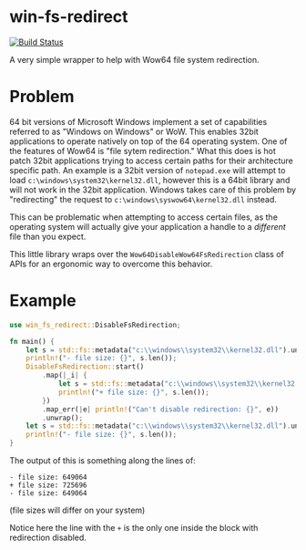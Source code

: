 win-fs-redirect
===============
[![Build Status](https://github.com/rustysec/win-fs-redirect-rs/workflows/Build/badge.svg)](https://github.com/rustysec/win-fs-redirect-rs/actions)

A very simple wrapper to help with Wow64 file system redirection.

# Problem
64 bit versions of Microsoft Windows implement a set of capabilities referred to as
"Windows on Windows" or WoW. This enables 32bit applications to operate natively 
on top of the 64 operating system. One of the features of Wow64 is "file sytem
redirection." What this does is hot patch 32bit applications trying to access certain
paths for their architecture specific path. An example is a 32bit version of `notepad.exe`
will attempt to load `c:\windows\system32\kernel32.dll`, however this is a 64bit library
and will not work in the 32bit application. Windows takes care of this problem by "redirecting"
the request to `c:\windows\syswow64\kernel32.dll` instead.

This can be problematic when attempting to access certain files, as the operating system 
will actually give your application a handle to a _different_ file than you expect.

This little library wraps over the `Wow64DisableWow64FsRedirection` class of APIs for an 
ergonomic way to overcome this behavior.

# Example
```rust
use win_fs_redirect::DisableFsRedirection;

fn main() {
    let s = std::fs::metadata("c:\\windows\\system32\\kernel32.dll").unwrap();
    println!("- file size: {}", s.len());
    DisableFsRedirection::start()
        .map(|_i| {
            let s = std::fs::metadata("c:\\windows\\system32\\kernel32.dll").unwrap();
            println!("+ file size: {}", s.len());
        })
        .map_err(|e| println!("Can't disable redirection: {}", e))
        .unwrap();
    let s = std::fs::metadata("c:\\windows\\system32\\kernel32.dll").unwrap();
    println!("- file size: {}", s.len());
}
```

The output of this is something along the lines of:
```
- file size: 649064
+ file size: 725696
- file size: 649064
```
(file sizes will differ on your system)

Notice here the line with the `+` is the only one inside the block with redirection disabled.
